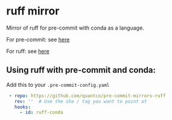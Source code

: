 # ruff mirror

Mirror of ruff for pre-commit with conda as a language.

For pre-commit: see [here](https://github.com/pre-commit/pre-commit)

For ruff: see [here](https://github.com/charliermarsh/ruff)

## Using ruff with pre-commit and conda:

Add this to your `.pre-commit-config.yaml`

```yaml
 - repo: https://github.com/quantco/pre-commit-mirrors-ruff
   rev: ''  # Use the sha / tag you want to point at
   hooks:
     - id: ruff-conda
```
